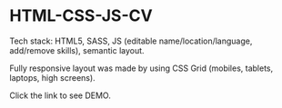 # HTML-CSS-JS-CV
Tech stack: HTML5, SASS, JS (editable name/location/language, add/remove skills), semantic layout.

Fully responsive layout was made by using CSS Grid (mobiles, tablets, laptops, high screens).

Click the link to see DEMO.
